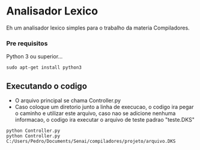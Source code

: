 # Analisador Lexico

Eh um analisador lexico simples para o trabalho da materia Compiladores.

### Pre requisitos

Python 3 ou superior...
```
sudo apt-get install python3
```

## Executando o codigo

- O arquivo principal se chama Controller.py
- Caso coloque um diretorio junto a linha de execucao, o codigo ira pegar o caminho e utilizar este arquivo, caso nao se adicione nenhuma informacao, o codigo ira executar o arquivo de teste padrao "teste.DKS"
```
python Controller.py
python Controller.py C:/Users/Pedro/Documents/Senai/compiladores/projeto/arquivo.DKS
```